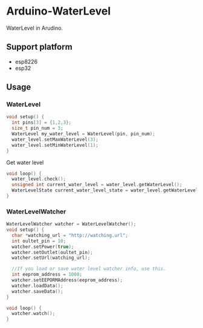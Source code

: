 # Arduino-WaterLevel

WaterLevel in Arudino.

## Support platform

- esp8226
- esp32

## Usage

### WaterLevel

```cpp
void setup() {
  int pins[3] = {1,2,3};
  size_t pin_num = 3;
  WaterLevel my_water_level = WaterLevel(pin, pin_num);
  water_level.setMaxWaterLevel(3);
  water_level.setMinWaterLevel(1);
}
```

Get water level

```cpp
void loop() {
  water_level.check();
  unsigned int current_water_level = water_level.getWaterLevel();
  WaterLevelState current_water_level_state = water_level.getWaterLevelState();
}
```

### WaterLevelWatcher

```cpp
WaterLevelWatcher watcher = WaterLevelWatcher();
void setup() {
  char *watching_url = "http://watching.url";
  int oultet_pin = 10;
  watcher.setPower(true);
  watcher.setOutlet(oultet_pin);
  watcher.setUrl(watching_url);

  //If you load or save water level watcher info, use this.
  int eeprom_address = 1000;
  watcher.setEEPORMAddress(eeprom_address);
  watcher.loadData();
  watcher.saveData();
}

void loop() {
  watcher.watch();
}
```
